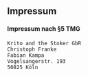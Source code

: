 ## Impressum

#### Impressum nach §5 TMG

	Krito and the Stoker GbR
	Christoph Franke
	Fabian Kampa
	Vogelsangerstr. 193
	50825 Köln
